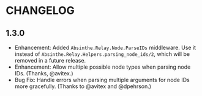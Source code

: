 # CHANGELOG

## 1.3.0

- Enhancement: Added `Absinthe.Relay.Node.ParseIDs` middleware. Use it instead of
  `Absinthe.Relay.Helpers.parsing_node_ids/2`, which will be removed in a future
  release.
- Enhancement: Allow multiple possible node types when parsing node IDs.
  (Thanks, @avitex.)
- Bug Fix: Handle errors when parsing multiple arguments for node IDs more
  gracefully. (Thanks to @avitex and @dpehrson.)
